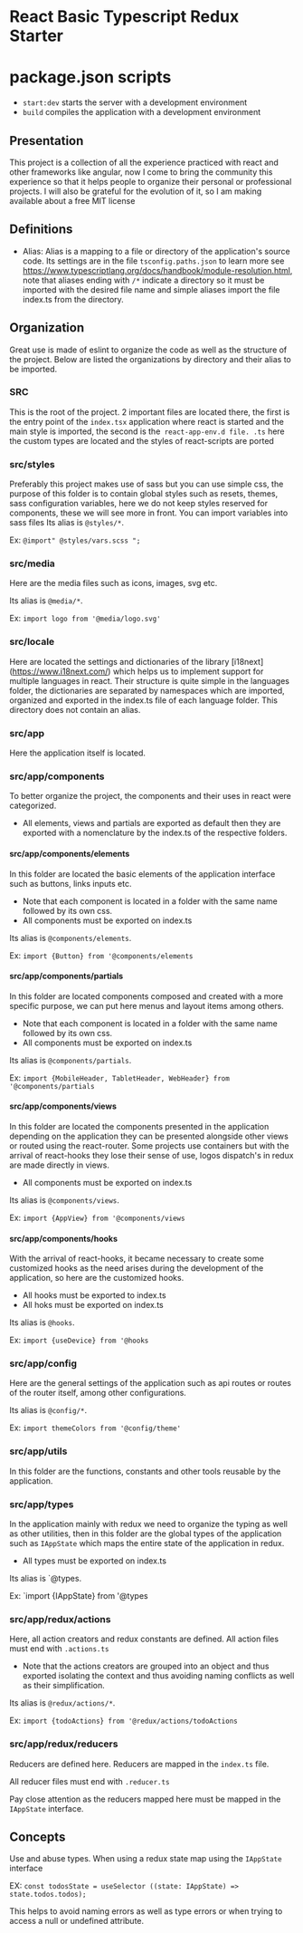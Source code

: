 # React Basic Typescript Redux Starter

# package.json scripts
- `start:dev` starts the server with a development environment
- `build` compiles the application with a development environment

## Presentation
This project is a collection of all the experience practiced with react and other frameworks like angular, now I come to bring the community this experience so that it helps people to organize their personal or professional projects. I will also be grateful for the evolution of it, so I am making available about a free MIT license

## Definitions
- Alias: Alias ​​is a mapping to a file or directory of the application's source code. Its settings are in the file `tsconfig.paths.json` to learn more see https://www.typescriptlang.org/docs/handbook/module-resolution.html, note that aliases ending with `/*` indicate a directory so it must be imported with the desired file name and simple aliases import the file index.ts from the directory.

## Organization
Great use is made of eslint to organize the code as well as the structure of the project.
Below are listed the organizations by directory and their alias to be imported.

### SRC
This is the root of the project. 2 important files are located there, the first is the entry point of the `index.tsx` application where react is started and the main style is imported, the second is the` react-app-env.d file. .ts` here the custom types are located and the styles of react-scripts are ported

### src/styles
Preferably this project makes use of sass but you can use simple css, the purpose of this folder is to contain global styles such as resets, themes, sass configuration variables, here we do not keep styles reserved for components, these we will see more in front.
You can import variables into sass files
Its alias is `@styles/*`.

Ex: `@import" @styles/vars.scss ";`

### src/media
Here are the media files such as icons, images, svg etc.

Its alias is `@media/*`.

Ex: `import logo from '@media/logo.svg'`
### src/locale
Here are located the settings and dictionaries of the library [i18next] (https://www.i18next.com/) which helps us to implement support for multiple languages ​​in react.
Their structure is quite simple in the languages ​​folder, the dictionaries are separated by namespaces which are imported, organized and exported in the index.ts file of each language folder.
This directory does not contain an alias.

### src/app
Here the application itself is located.

### src/app/components
To better organize the project, the components and their uses in react were categorized.
- All elements, views and partials are exported as default then they are exported with a nomenclature by the index.ts of the respective folders.

#### src/app/components/elements
In this folder are located the basic elements of the application interface such as buttons, links inputs etc.
- Note that each component is located in a folder with the same name followed by its own css.
- All components must be exported on index.ts

Its alias is `@components/elements`.

Ex: `import {Button} from '@components/elements`

#### src/app/components/partials
In this folder are located components composed and created with a more specific purpose, we can put here menus and layout items among others.
- Note that each component is located in a folder with the same name followed by its own css.
- All components must be exported on index.ts

Its alias is `@components/partials`.

Ex: `import {MobileHeader, TabletHeader, WebHeader} from '@components/partials`

#### src/app/components/views
In this folder are located the components presented in the application depending on the application they can be presented alongside other views or routed using the react-router.
Some projects use containers but with the arrival of react-hooks they lose their sense of use, logos dispatch's in redux are made directly in views.
- All components must be exported on index.ts

Its alias is `@components/views`.

Ex: `import {AppView} from '@components/views`


#### src/app/components/hooks
With the arrival of react-hooks, it became necessary to create some customized hooks as the need arises during the development of the application, so here are the customized hooks.
- All hooks must be exported to index.ts
- All hoks must be exported on index.ts

Its alias is `@hooks`.

Ex: `import {useDevice} from '@hooks`

### src/app/config
Here are the general settings of the application such as api routes or routes of the router itself, among other configurations.

Its alias is `@config/*`.

Ex: `import themeColors from '@config/theme'`

### src/app/utils
In this folder are the functions, constants and other tools reusable by the application.

### src/app/types
In the application mainly with redux we need to organize the typing as well as other utilities, then in this folder are the global types of the application such as `IAppState` which maps the entire state of the application in redux.
- All types must be exported on index.ts

Its alias is `@types.

Ex: `import {IAppState} from '@types

### src/app/redux/actions
Here, all action creators and redux constants are defined.
All action files must end with `.actions.ts`
- Note that the actions creators are grouped into an object and thus exported isolating the context and thus avoiding naming conflicts as well as their simplification.

Its alias is `@redux/actions/*`.

Ex: `import {todoActions} from '@redux/actions/todoActions`

### src/app/redux/reducers
Reducers are defined here.
Reducers are mapped in the `index.ts` file.

All reducer files must end with `.reducer.ts`

Pay close attention as the reducers mapped here must be mapped in the `IAppState` interface.

## Concepts
Use and abuse types.
When using a redux state map using the `IAppState` interface

EX: `const todosState = useSelector ((state: IAppState) => state.todos.todos);`


This helps to avoid naming errors as well as type errors or when trying to access a null or undefined attribute.
